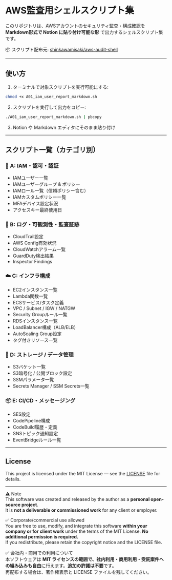 # AWS監査用シェルスクリプト集

このリポジトリは、AWSアカウントのセキュリティ監査・構成確認を **Markdown形式で Notion に貼り付け可能な形** で出力するシェルスクリプト集です。

📦 スクリプト配布元: [shinkawamisaki/aws-audit-shell](https://github.com/shinkawamisaki/aws-audit-shell)

---

## 使い方

1. ターミナルで対象スクリプトを実行可能にする:

```bash
chmod +x A01_iam_user_report_markdown.sh
```

2. スクリプトを実行して出力をコピー:

```bash
./A01_iam_user_report_markdown.sh | pbcopy
```

3. Notion や Markdown エディタにそのまま貼り付け

---

## スクリプト一覧（カテゴリ別）

### 🔐 A: IAM・認可・認証
- IAMユーザー一覧
- IAMユーザーグループ & ポリシー
- IAMロール一覧（信頼ポリシー含む）
- IAMカスタムポリシー一覧
- MFAデバイス設定状況
- アクセスキー最終使用日

### 🔎 B: ログ・可観測性・監査証跡
- CloudTrail設定
- AWS Config有効状況
- CloudWatchアラーム一覧
- GuardDuty検出結果
- Inspector Findings

### ☁️ C: インフラ構成
- EC2インスタンス一覧
- Lambda関数一覧
- ECSサービス/タスク定義
- VPC / Subnet / IGW / NATGW
- Security Groupルール一覧
- RDSインスタンス一覧
- LoadBalancer構成（ALB/ELB）
- AutoScaling Group設定
- タグ付きリソース一覧 

### 💾 D: ストレージ / データ管理
- S3バケット一覧
- S3暗号化 / 公開ブロック設定
- SSMパラメータ一覧
- Secrets Manager / SSM Secrets一覧

### 📦 E: CI/CD・メッセージング
- SES設定
- CodePipeline構成
- CodeBuild履歴・定義
- SNSトピック通知設定
- EventBridgeルール一覧
---

## License
This project is licensed under the MIT License — see the [LICENSE](LICENSE) file for details.

---

⚠️ Note  
This software was created and released by the author as a **personal open-source project**.  
It is **not a deliverable or commissioned work** for any client or employer.

✅ Corporate/commercial use allowed  
You are free to use, modify, and integrate this software **within your company or for client work** under the terms of the MIT License. **No additional permission is required.**  
If you redistribute, please retain the copyright notice and the LICENSE file.

✅ 会社内・商用での利用について  
本ソフトウェアは **MIT ライセンスの範囲で、社内利用・商用利用・受託案件への組み込みも自由**に行えます。**追加の許諾は不要**です。  
再配布する場合は、著作権表示と LICENSE ファイルを残してください。
